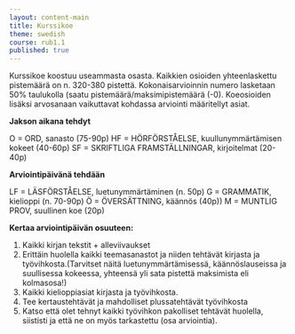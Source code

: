 ```yaml
---
layout: content-main
title: Kurssikoe
theme: swedish
course: rub1.1
published: true
---
```

Kurssikoe koostuu useammasta osasta. Kaikkien osioiden yhteenlaskettu pistemäärä on n. 320-380 pistettä. Kokonaisarvioinnin numero lasketaan 50% taulukolla (saatu pistemäärä/maksimipistemäärä (-0). Koeosioiden lisäksi arvosanaan vaikuttavat kohdassa arviointi määritellyt asiat. 

**Jakson aikana tehdyt**

O = ORD, sanasto (75-90p)
HF = HÖRFÖRSTÅELSE, kuullunymmärtämisen kokeet (40-60p)
SF = SKRIFTLIGA FRAMSTÄLLNINGAR, kirjoitelmat (20-40p)

**Arviointipäivänä tehdään**

LF = LÄSFÖRSTÅELSE, luetunymmärtäminen (n. 50p)
G = GRAMMATIK, kielioppi (n. 70-90p)
Ö = ÖVERSÄTTNING, käännös (40p))
M = MUNTLIG PROV, suullinen koe (20p)

**Kertaa arviointipäivän osuuteen:**

1. Kaikki kirjan tekstit + alleviivaukset
2. Erittäin huolella kaikki teemasanastot ja niiden tehtävät kirjasta ja työvihkosta.(Tarvitset näitä luetunymmärtämisessä, käännöslauseissa ja suullisessa kokeessa, yhteensä yli sata pistettä maksimista eli kolmasosa!)
3. Kaikki kielioppiasiat kirjasta ja työvihkosta.
4. Tee kertaustehtävät ja mahdolliset plussatehtävät työvihkosta
5. Katso että olet tehnyt kaikki työvihkon pakolliset tehtävät huolella, siististi ja että ne on myös tarkastettu (osa arviointia).

